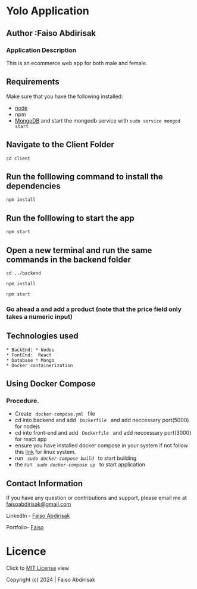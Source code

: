 # Yolo Application
## Author   :Faiso Abdirisak



### Application Description
This is an ecommerce web app for both male and female.
## Requirements
Make sure that you have the following installed:
- [node](https://www.digitalocean.com/community/tutorials/how-to-install-node-js-on-ubuntu-18-04) 
- npm 
- [MongoDB](https://docs.mongodb.com/manual/tutorial/install-mongodb-on-ubuntu/) and start the mongodb service with `sudo service mongod start`

## Navigate to the Client Folder 
 `cd client`

## Run the folllowing command to install the dependencies 
 `npm install`

## Run the folllowing to start the app
 `npm start`

## Open a new terminal and run the same commands in the backend folder
 `cd ../backend`

 `npm install`

 `npm start`

 ### Go ahead a and add a product (note that the price field only takes a numeric input)


 ## Technologies used
    * BackEnd: * Nodes 
    * FontEnd:  React 
    * Database * Mongo
    * Docker containerization

 ## Using Docker Compose
 ###   Procedure.
 * Create <code> docker-compose.yml </code> file
 * cd into backend and add <code> Dockerfile </code> and add neccessary port(5000) for nodejs
 * cd into front-end and add <code> Dockerfile </code> and add neccessary port(3000) for react app
 * ensure you have installed docker compose in your system if not follow this [link](https://www.digitalocean.com/community/tutorials/how-to-install-and-use-docker-compose-on-ubuntu-20-04) for linux system.
 * run <i><code>  sudo docker-compose build </code></i> to start building
 * the run <i><code> sudo docker-compose up </code></i> to start application

## Contact Information 

If you have any question or contributions and support, please email me at [faisoabdirisak@gmail.com](faisoabdirisak@gmail.com)

LinkedIn - [Faiso Abdirisak](www.linkedin.com/in/faiso-abdirisak/)


Portfolio- [Faiso](https:/my-portfolio-eight-sigma-93.vercel.app/)
# Licence

Click to  [MIT License](Licence) view

 Copyright (c) 2024 | Faiso Abdirisak